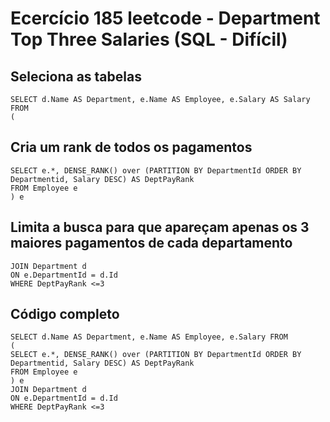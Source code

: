 # Ecercício 185 leetcode - Department Top Three Salaries (SQL - Difícil)

## Seleciona as tabelas
```
SELECT d.Name AS Department, e.Name AS Employee, e.Salary AS Salary FROM
(
```
## Cria um rank de todos os pagamentos
```
SELECT e.*, DENSE_RANK() over (PARTITION BY DepartmentId ORDER BY Departmentid, Salary DESC) AS DeptPayRank 
FROM Employee e 
) e 
```
## Limita a busca para que apareçam apenas os 3 maiores pagamentos de cada departamento
```
JOIN Department d
ON e.DepartmentId = d.Id 
WHERE DeptPayRank <=3
```
## Código completo
```
SELECT d.Name AS Department, e.Name AS Employee, e.Salary FROM
(
SELECT e.*, DENSE_RANK() over (PARTITION BY DepartmentId ORDER BY Departmentid, Salary DESC) AS DeptPayRank 
FROM Employee e
) e
JOIN Department d
ON e.DepartmentId = d.Id 
WHERE DeptPayRank <=3
```
